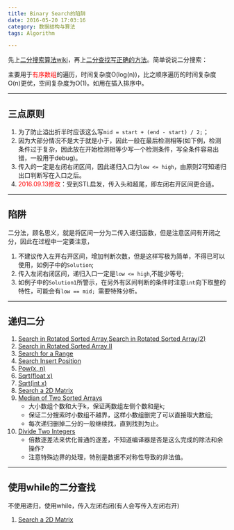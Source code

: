 ```yaml
---
title: Binary Search的陷阱
date: 2016-05-20 17:03:16
category: 数据结构与算法
tags: Algorithm

---
```


先上[二分搜索算法wiki](https://zh.wikipedia.org/wiki/%E4%BA%8C%E5%88%86%E6%90%9C%E7%B4%A2%E7%AE%97%E6%B3%95)，再上[二分查找写正确的方法](http://www.cppblog.com/converse/archive/2009/09/21/96893.aspx)。简单说说二分搜索：

主要用于<font color=red>有序数组</font>的遍历，时间复杂度O(log(n))，比之顺序遍历的时间复杂度O(n)更优，空间复杂度为O(1)。如用在插入排序中。

---

## 三点原则

1. 为了防止溢出折半时应该这么写`mid = start + (end - start) / 2;`；
2. 因为大部分情况不是大于就是小于，因此一般在最后检测相等(如下例，检测条件过于复杂，因此放在开始检测相等少写一个检测条件，写全条件容易出错，一般用于debug)。
3. 传入的一定是左闭右闭区间，因此递归入口为`low <= high`，由原则2可知递归出口判断写在入口之后。
4. <font color = red>2016.09.13修改</font>：受到STL启发，传入头和超尾，即左闭右开区间更合适。

---

## 陷阱

二分法，顾名思义，就是将区间一分为二传入递归函数，但是注意区间有开闭之分，因此在过程中一定要注意，
1. 不建议传入左开右开区间，增加判断次数，但是这样写极为简单，不得已可以使用，如例子中的`Solution`;
2. 传入左闭右闭区间，递归入口一定是`low <= high`,不能少等号;
3. 如例子中的`Solution1`所警示，在另外有区间判断的条件时注意`int`向下取整的特性，可能会有`low == mid; `需要特殊分析。

---

## 递归二分

1. [Search in Rotated Sorted Array](https://github.com/applefishsky009/LeetCode/blob/master/33%20-%20Search%20in%20Rotated%20Sorted%20Array/33%20-%20Search%20in%20Rotated%20Sorted%20Array.cpp),[Search in Rotated Sorted Array(2)][4]
2. [Search in Rotated Sorted Array II](https://github.com/applefishsky009/LeetCode/blob/master/81%20-%20Search%20in%20Rotated%20Sorted%20Array%20II/81%20-%20Search%20in%20Rotated%20Sorted%20Array%20II.cpp)
3. [Search for a Range](https://github.com/applefishsky009/LeetCode/blob/master/34%20-%20Search%20for%20a%20Range/34%20-%20Search%20for%20a%20Range.cpp)
4. [Search Insert Position](https://github.com/applefishsky009/LeetCode/blob/master/35%20-%20Search%20Insert%20Position/Search%20Insert%20Position.cpp)
5. [Pow(x, n)][1]
6. [Sqrt(float x)][2]
7. [Sqrt(int x)][3]
8. [Search a 2D Matrix](https://github.com/applefishsky009/LeetCode/blob/master/74%20-%20Search%20a%202D%20Matrix/74%20-%20Search%20a%202D%20Matrix.cpp)
9. [Median of Two Sorted Arrays](https://github.com/applefishsky009/LeetCode/blob/master/4%20-%20Median%20of%20Two%20Sorted%20Arrays/4%20-%20Median%20of%20Two%20Sorted%20Arrays.cpp)
	+ 大小数组个数和大于k，保证两数组左侧个数和是k;
	+ 保证二分搜索时小数组不越界，这样小数组删完了可以直接取大数组;
	+ 每次递归删掉二分的一般继续找，直到找到为止。
10. [Divide Two Integers](https://github.com/applefishsky009/LeetCode/blob/master/29%20-%20Divide%20Two%20Integers/29%20-%20Divide%20Two%20Integers.cpp)
	+ 倍数逐差法来优化普通的逐差，不知道编译器是否是这么完成的除法和余操作?
	+ 注意特殊边界的处理，特别是数据不对称性导致的非法值。

[1]:https://github.com/applefishsky009/LeetCode/blob/master/50%20-%20Pow(x%2C%20n)/50%20-%20Pow(x%2C%20n)%20.cpp
[2]:https://github.com/applefishsky009/LeetCode/blob/master/69%20-%20Sqrt(x)/69%20-%20Sqrt(float%20x).cpp
[3]:https://github.com/applefishsky009/LeetCode/blob/master/69%20-%20Sqrt(x)/69%20-%20Sqrt(int%20x).cpp
[4]:https://github.com/applefishsky009/LeetCode/blob/master/33%20-%20Search%20in%20Rotated%20Sorted%20Array/33%20-%20Search%20in%20Rotated%20Sorted%20Array(2).cpp

---

## 使用while的二分查找

不使用递归，使用while，传入左闭右闭(有人会写传入左闭右开)
1. [Search a 2D Matrix](https://github.com/applefishsky009/LeetCode/blob/master/74%20-%20Search%20a%202D%20Matrix/74%20-%20Search%20a%202D%20Matrix.cpp)